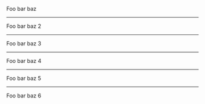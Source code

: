 Foo bar baz

_____________________________

Foo bar baz 2


***

Foo bar baz 3

---

Foo bar baz 4


* * *

Foo bar baz 5

- - -

Foo bar baz 6
